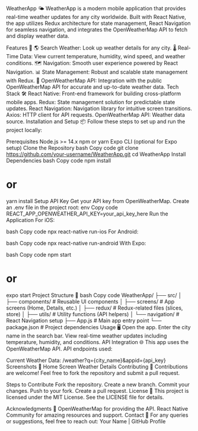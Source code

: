 WeatherApp 🌤️
WeatherApp is a modern mobile application that provides real-time weather updates for any city worldwide. Built with React Native, the app utilizes Redux architecture for state management, React Navigation for seamless navigation, and integrates the OpenWeatherMap API to fetch and display weather data.

Features 🚀
🌎 Search Weather: Look up weather details for any city.
🌡️ Real-Time Data: View current temperature, humidity, wind speed, and weather conditions.
🗺️ Navigation: Smooth user experience powered by React Navigation.
📊 State Management: Robust and scalable state management with Redux.
🔗 OpenWeatherMap API: Integration with the public OpenWeatherMap API for accurate and up-to-date weather data.
Tech Stack 🛠️
React Native: Front-end framework for building cross-platform mobile apps.
Redux: State management solution for predictable state updates.
React Navigation: Navigation library for intuitive screen transitions.
Axios: HTTP client for API requests.
OpenWeatherMap API: Weather data source.
Installation and Setup 📦
Follow these steps to set up and run the project locally:

Prerequisites
Node.js >= 14.x
npm or yarn
Expo CLI (optional for Expo setup)
Clone the Repository
bash
Copy code
git clone https://github.com/your-username/WeatherApp.git
cd WeatherApp
Install Dependencies
bash
Copy code
npm install
# or
yarn install
Setup API Key
Get your API key from OpenWeatherMap.
Create an .env file in the project root:
env
Copy code
REACT_APP_OPENWEATHER_API_KEY=your_api_key_here
Run the Application
For iOS:

bash
Copy code
npx react-native run-ios
For Android:

bash
Copy code
npx react-native run-android
With Expo:

bash
Copy code
npm start
# or
expo start
Project Structure 📂
bash
Copy code
WeatherApp/
├── src/
│   ├── components/         # Reusable UI components
│   ├── screens/            # App screens (Home, Details, etc.)
│   ├── redux/              # Redux-related files (slices, store)
│   ├── utils/              # Utility functions (API helpers)
│   └── navigation/         # React Navigation setup
├── App.js                  # Main app entry point
└── package.json            # Project dependencies
Usage 🖥️
Open the app.
Enter the city name in the search bar.
View real-time weather updates including temperature, humidity, and conditions.
API Integration 🌐
This app uses the OpenWeatherMap API.
API endpoints used:

Current Weather Data: /weather?q={city_name}&appid={api_key}
Screenshots 📸
Home Screen	Weather Details
Contributing 🤝
Contributions are welcome!
Feel free to fork the repository and submit a pull request.

Steps to Contribute
Fork the repository.
Create a new branch.
Commit your changes.
Push to your fork.
Create a pull request.
License 📜
This project is licensed under the MIT License. See the LICENSE file for details.

Acknowledgments 🙏
OpenWeatherMap for providing the API.
React Native Community for amazing resources and support.
Contact 📧
For any queries or suggestions, feel free to reach out:
Your Name | GitHub Profile


